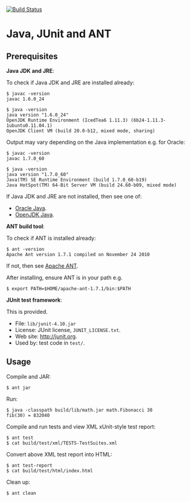 [![Build Status](https://travis-ci.org/Xuhui-Wang/HeadFirstJunit.svg?branch=master)](https://travis-ci.org/Xuhui-Wang/HeadFirstJunit)

Java, JUnit and ANT
===================

Prerequisites
-------------

**Java JDK and JRE**:

To check if Java JDK and JRE are installed already:

```
$ javac -version
javac 1.6.0_24

$ java -version
java version "1.6.0_24"
OpenJDK Runtime Environment (IcedTea6 1.11.3) (6b24-1.11.3-1ubuntu0.11.04.1)
OpenJDK Client VM (build 20.0-b12, mixed mode, sharing)
```

Output may vary depending on the Java implementation e.g. for Oracle:

```
$ javac -version
javac 1.7.0_60

$ java -version
java version "1.7.0_60"
Java(TM) SE Runtime Environment (build 1.7.0_60-b19)
Java HotSpot(TM) 64-Bit Server VM (build 24.60-b09, mixed mode)
```

If Java JDK and JRE are not installed, then see one of:

* [Oracle Java](http://www.oracle.com/technetwork/java/javase/overview/index.html).
* [OpenJDK Java](http://openjdk.java.net/).

**ANT build tool**:

To check if ANT is installed already:

```
$ ant -version
Apache Ant version 1.7.1 compiled on November 24 2010
```

If not, then see [Apache ANT](http://ant.apache.org/bindownload.cgi).

After installing, ensure ANT is in your path e.g.

```
$ export PATH=$HOME/apache-ant-1.7.1/bin:$PATH
```

**JUnit test framework**:

This is provided.

* File: `lib/junit-4.10.jar`
* License: JUnit license, `JUNIT_LICENSE.txt`.
* Web site: http://junit.org.
* Used by: test code in `test/`.

Usage
-----

Compile and JAR:

```
$ ant jar
```

Run:

```
$ java -classpath build/lib/math.jar math.Fibonacci 30
fib(30) = 832040
```

Compile and run tests and view XML xUnit-style test report:

```
$ ant test
$ cat build/test/xml/TESTS-TestSuites.xml 
```

Convert above XML test report into HTML:

```
$ ant test-report
$ cat build/test/html/index.html
```

Clean up:

```
$ ant clean
```
